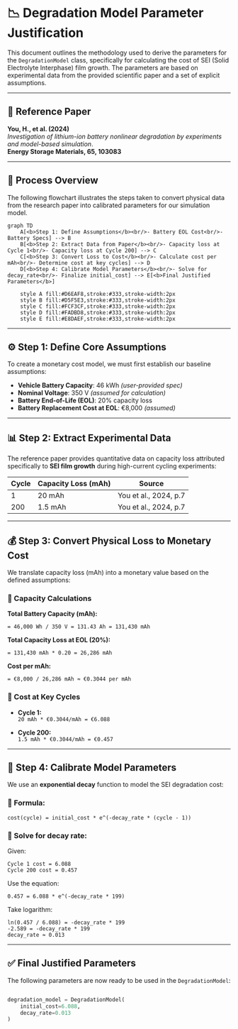 
# 📉 Degradation Model Parameter Justification

This document outlines the methodology used to derive the parameters for the `DegradationModel` class, specifically for calculating the cost of SEI (Solid Electrolyte Interphase) film growth. The parameters are based on experimental data from the provided scientific paper and a set of explicit assumptions.

---

## 📄 Reference Paper

**You, H., et al. (2024)**  
*Investigation of lithium-ion battery nonlinear degradation by experiments and model-based simulation*.  
**Energy Storage Materials, 65, 103083**

---

## 🔁 Process Overview

The following flowchart illustrates the steps taken to convert physical data from the research paper into calibrated parameters for our simulation model.

```mermaid
graph TD
    A[<b>Step 1: Define Assumptions</b><br/>- Battery EOL Cost<br/>- Battery Specs] --> B
    B[<b>Step 2: Extract Data from Paper</b><br/>- Capacity loss at Cycle 1<br/>- Capacity loss at Cycle 200] --> C
    C[<b>Step 3: Convert Loss to Cost</b><br/>- Calculate cost per mAh<br/>- Determine cost at key cycles] --> D
    D[<b>Step 4: Calibrate Model Parameters</b><br/>- Solve for decay_rate<br/>- Finalize initial_cost] --> E[<b>Final Justified Parameters</b>]

    style A fill:#D6EAF8,stroke:#333,stroke-width:2px
    style B fill:#D5F5E3,stroke:#333,stroke-width:2px
    style C fill:#FCF3CF,stroke:#333,stroke-width:2px
    style D fill:#FADBD8,stroke:#333,stroke-width:2px
    style E fill:#E8DAEF,stroke:#333,stroke-width:2px
```

---

## ⚙️ Step 1: Define Core Assumptions

To create a monetary cost model, we must first establish our baseline assumptions:

- **Vehicle Battery Capacity**: 46 kWh *(user-provided spec)*
- **Nominal Voltage**: 350 V *(assumed for calculation)*
- **Battery End-of-Life (EOL)**: 20% capacity loss
- **Battery Replacement Cost at EOL**: €8,000 *(assumed)*

---

## 📊 Step 2: Extract Experimental Data

The reference paper provides quantitative data on capacity loss attributed specifically to **SEI film growth** during high-current cycling experiments:

| Cycle | Capacity Loss (mAh) | Source |
|-------|----------------------|--------|
| 1     | 20 mAh               | You et al., 2024, p.7 |
| 200   | 1.5 mAh              | You et al., 2024, p.7 |

---

## 💰 Step 3: Convert Physical Loss to Monetary Cost

We translate capacity loss (mAh) into a monetary value based on the defined assumptions:

### 🔢 Capacity Calculations

**Total Battery Capacity (mAh):**

```
= 46,000 Wh / 350 V = 131.43 Ah = 131,430 mAh
```

**Total Capacity Loss at EOL (20%):**

```
= 131,430 mAh * 0.20 = 26,286 mAh
```

**Cost per mAh:**

```
= €8,000 / 26,286 mAh ≈ €0.3044 per mAh
```

### 💸 Cost at Key Cycles

- **Cycle 1:**  
  `20 mAh * €0.3044/mAh = €6.088`

- **Cycle 200:**  
  `1.5 mAh * €0.3044/mAh = €0.457`

---

## 📐 Step 4: Calibrate Model Parameters

We use an **exponential decay** function to model the SEI degradation cost:

### 🧮 Formula:

```text
cost(cycle) = initial_cost * e^(-decay_rate * (cycle - 1))
```

### 🎯 Solve for decay rate:

Given:  
```
Cycle 1 cost = 6.088  
Cycle 200 cost = 0.457
```

Use the equation:
```
0.457 = 6.088 * e^(-decay_rate * 199)
```

Take logarithm:
```
ln(0.457 / 6.088) = -decay_rate * 199
-2.589 = -decay_rate * 199
decay_rate ≈ 0.013
```

---

## ✅ Final Justified Parameters

The following parameters are now ready to be used in the `DegradationModel`:

```python

degradation_model = DegradationModel(
    initial_cost=6.088,
    decay_rate=0.013
)

